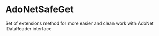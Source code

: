 # AdoNetSafeGet
Set of extensions method for more easier and clean work with AdoNet IDataReader interface 
